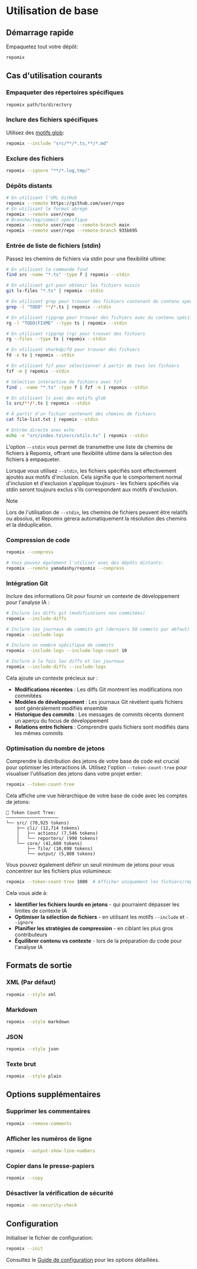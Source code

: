 # Utilisation de base

## Démarrage rapide

Empaquetez tout votre dépôt:

```bash
repomix
```

## Cas d'utilisation courants

### Empaqueter des répertoires spécifiques

```bash
repomix path/to/directory
```

### Inclure des fichiers spécifiques

Utilisez des [motifs glob](https://github.com/mrmlnc/fast-glob?tab=readme-ov-file#pattern-syntax):

```bash
repomix --include "src/**/*.ts,**/*.md"
```

### Exclure des fichiers

```bash
repomix --ignore "**/*.log,tmp/"
```

### Dépôts distants

```bash
# En utilisant l'URL GitHub
repomix --remote https://github.com/user/repo
# En utilisant le format abrégé
repomix --remote user/repo
# Branche/tag/commit spécifique
repomix --remote user/repo --remote-branch main
repomix --remote user/repo --remote-branch 935b695
```

### Entrée de liste de fichiers (stdin)

Passez les chemins de fichiers via stdin pour une flexibilité ultime:

```bash
# En utilisant la commande find
find src -name "*.ts" -type f | repomix --stdin

# En utilisant git pour obtenir les fichiers suivis
git ls-files "*.ts" | repomix --stdin

# En utilisant grep pour trouver des fichiers contenant du contenu spécifique
grep -l "TODO" **/*.ts | repomix --stdin

# En utilisant ripgrep pour trouver des fichiers avec du contenu spécifique
rg -l "TODO|FIXME" --type ts | repomix --stdin

# En utilisant ripgrep (rg) pour trouver des fichiers
rg --files --type ts | repomix --stdin

# En utilisant sharkdp/fd pour trouver des fichiers
fd -e ts | repomix --stdin

# En utilisant fzf pour sélectionner à partir de tous les fichiers
fzf -m | repomix --stdin

# Sélection interactive de fichiers avec fzf
find . -name "*.ts" -type f | fzf -m | repomix --stdin

# En utilisant ls avec des motifs glob
ls src/**/*.ts | repomix --stdin

# À partir d'un fichier contenant des chemins de fichiers
cat file-list.txt | repomix --stdin

# Entrée directe avec echo
echo -e "src/index.ts\nsrc/utils.ts" | repomix --stdin
```

L'option `--stdin` vous permet de transmettre une liste de chemins de fichiers à Repomix, offrant une flexibilité ultime dans la sélection des fichiers à empaqueter.

Lorsque vous utilisez `--stdin`, les fichiers spécifiés sont effectivement ajoutés aux motifs d'inclusion. Cela signifie que le comportement normal d'inclusion et d'exclusion s'applique toujours - les fichiers spécifiés via stdin seront toujours exclus s'ils correspondent aux motifs d'exclusion.

> [!NOTE]
> Lors de l'utilisation de `--stdin`, les chemins de fichiers peuvent être relatifs ou absolus, et Repomix gèrera automatiquement la résolution des chemins et la déduplication.

### Compression de code

```bash
repomix --compress

# Vous pouvez également l'utiliser avec des dépôts distants:
repomix --remote yamadashy/repomix --compress
```

### Intégration Git

Inclure des informations Git pour fournir un contexte de développement pour l'analyse IA :

```bash
# Inclure les diffs git (modifications non commitées)
repomix --include-diffs

# Inclure les journaux de commits git (derniers 50 commits par défaut)
repomix --include-logs

# Inclure un nombre spécifique de commits
repomix --include-logs --include-logs-count 10

# Inclure à la fois les diffs et les journaux
repomix --include-diffs --include-logs
```

Cela ajoute un contexte précieux sur :
- **Modifications récentes** : Les diffs Git montrent les modifications non commitées
- **Modèles de développement** : Les journaux Git révèlent quels fichiers sont généralement modifiés ensemble
- **Historique des commits** : Les messages de commits récents donnent un aperçu du focus de développement
- **Relations entre fichiers** : Comprendre quels fichiers sont modifiés dans les mêmes commits

### Optimisation du nombre de jetons

Comprendre la distribution des jetons de votre base de code est crucial pour optimiser les interactions IA. Utilisez l'option `--token-count-tree` pour visualiser l'utilisation des jetons dans votre projet entier:

```bash
repomix --token-count-tree
```

Cela affiche une vue hiérarchique de votre base de code avec les comptes de jetons:

```
🔢 Token Count Tree:
────────────────────
└── src/ (70,925 tokens)
    ├── cli/ (12,714 tokens)
    │   ├── actions/ (7,546 tokens)
    │   └── reporters/ (990 tokens)
    └── core/ (41,600 tokens)
        ├── file/ (10,098 tokens)
        └── output/ (5,808 tokens)
```

Vous pouvez également définir un seuil minimum de jetons pour vous concentrer sur les fichiers plus volumineux:

```bash
repomix --token-count-tree 1000  # Afficher uniquement les fichiers/répertoires avec 1000+ jetons
```

Cela vous aide à:
- **Identifier les fichiers lourds en jetons** - qui pourraient dépasser les limites de contexte IA
- **Optimiser la sélection de fichiers** - en utilisant les motifs `--include` et `--ignore`
- **Planifier les stratégies de compression** - en ciblant les plus gros contributeurs
- **Équilibrer contenu vs contexte** - lors de la préparation du code pour l'analyse IA

## Formats de sortie

### XML (Par défaut)

```bash
repomix --style xml
```

### Markdown

```bash
repomix --style markdown
```

### JSON

```bash
repomix --style json
```

### Texte brut

```bash
repomix --style plain
```

## Options supplémentaires

### Supprimer les commentaires

```bash
repomix --remove-comments
```

### Afficher les numéros de ligne

```bash
repomix --output-show-line-numbers
```

### Copier dans le presse-papiers

```bash
repomix --copy
```

### Désactiver la vérification de sécurité

```bash
repomix --no-security-check
```

## Configuration

Initialiser le fichier de configuration:

```bash
repomix --init
```

Consultez le [Guide de configuration](/fr/guide/configuration) pour les options détaillées.
